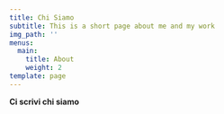 ```yaml
---
title: Chi Siamo
subtitle: This is a short page about me and my work
img_path: ''
menus:
  main:
    title: About
    weight: 2
template: page
---
```

**Ci scrivi chi siamo**